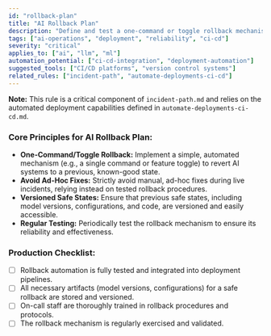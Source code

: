 ```yaml
---
id: "rollback-plan"
title: "AI Rollback Plan"
description: "Define and test a one-command or toggle rollback mechanism to a previous safe state for AI systems, avoiding ad-hoc fixes during live incidents, building on general deployment and incident management principles."
tags: ["ai-operations", "deployment", "reliability", "ci-cd"]
severity: "critical"
applies_to: ["ai", "llm", "ml"]
automation_potential: ["ci-cd-integration", "deployment-automation"]
suggested_tools: ["CI/CD platforms", "version control systems"]
related_rules: ["incident-path", "automate-deployments-ci-cd"]
---
```


**Note:** This rule is a critical component of `incident-path.md` and relies on the automated deployment capabilities defined in `automate-deployments-ci-cd.md`.

### Core Principles for AI Rollback Plan:
- **One-Command/Toggle Rollback:** Implement a simple, automated mechanism (e.g., a single command or feature toggle) to revert AI systems to a previous, known-good state.
- **Avoid Ad-Hoc Fixes:** Strictly avoid manual, ad-hoc fixes during live incidents, relying instead on tested rollback procedures.
- **Versioned Safe States:** Ensure that previous safe states, including model versions, configurations, and code, are versioned and easily accessible.
- **Regular Testing:** Periodically test the rollback mechanism to ensure its reliability and effectiveness.

### Production Checklist:
- [ ] Rollback automation is fully tested and integrated into deployment pipelines.  
- [ ] All necessary artifacts (model versions, configurations) for a safe rollback are stored and versioned.  
- [ ] On-call staff are thoroughly trained in rollback procedures and protocols.  
- [ ] The rollback mechanism is regularly exercised and validated.  
